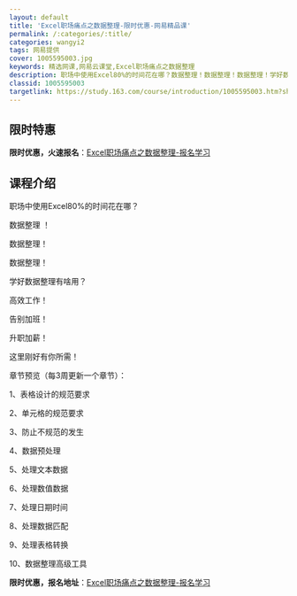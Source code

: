 ```yaml
---
layout: default
title: 'Excel职场痛点之数据整理-限时优惠-网易精品课'
permalink: /:categories/:title/
categories: wangyi2
tags: 网易提供
cover: 1005595003.jpg
keywords: 精选网课,网易云课堂,Excel职场痛点之数据整理
description: 职场中使用Excel80%的时间花在哪？数据整理！数据整理！数据整理！学好数据整理有啥用？高效工作！告别加班！升职加薪！
classid: 1005595003
targetlink: https://study.163.com/course/introduction/1005595003.htm?share=1&shareId=1025206652&utm_campaign=share&utm_medium=iphoneShare&utm_source=&utm_u=1025206652
---
```


## 限时特惠

**限时优惠，火速报名**：[Excel职场痛点之数据整理-报名学习](https://study.163.com/course/introduction/1005595003.htm?share=1&shareId=1025206652&utm_campaign=share&utm_medium=iphoneShare&utm_source=&utm_u=1025206652)

## 课程介绍

职场中使用Excel80%的时间花在哪？

数据整理 ！

数据整理！

数据整理！



学好数据整理有啥用？

高效工作！

告别加班！

升职加薪！



这里刚好有你所需！



章节预览（每3周更新一个章节）：

1、表格设计的规范要求

2、单元格的规范要求

3、防止不规范的发生

4、数据预处理

5、处理文本数据

6、处理数值数据

7、处理日期时间

8、处理数据匹配

9、处理表格转换

10、数据整理高级工具

**限时优惠，报名地址**：[Excel职场痛点之数据整理-报名学习](https://study.163.com/course/introduction/1005595003.htm?share=1&shareId=1025206652&utm_campaign=share&utm_medium=iphoneShare&utm_source=&utm_u=1025206652)

